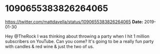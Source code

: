 # 1090655383826264065
https://twitter.com/mattdavella/status/1090655383826264065
**Date:** 2019-01-30

Hey @TheRock I was thinking about throwing a party when I hit 1 million subscribers on YouTube. Can you come? It's going to be a really fun party with candles & red wine & just the two of us.
